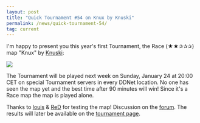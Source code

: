 ```yaml
---
layout: post
title: "Quick Tournament #54 on Knux by Knuski"
permalink: /news/quick-tournament-54/
tag: current
---
```


I'm happy to present you this year's first Tournament, the Race (★★✰✰✰) map "Knux" by [Knuski](/mappers/Knuski/):

[<img class="demo" src="/Knux.png" />](//forum.ddnet.tw/viewtopic.php?f=33&t=7077)

The Tournament will be played next week on Sunday, January 24 at 20:00 CET on special Tournament servers in every DDNet location. No one has seen the map yet and the best time after 90 minutes will win! Since it's a Race map the map is played alone.

Thanks to [louis](/mappers/louis/) & [ReD](/mappers/ReD/) for testing the map! Discussion on the [forum](//forum.ddnet.tw/viewtopic.php?f=33&t=7077). The results will later be available on the [tournament page](/tournaments/54/).
